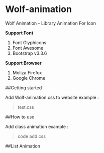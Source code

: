 # Wolf-animation
Wolf Animation - Library Animation For Icon

**Support Font**

1. Font Glyphicons
2. Font Awesome
3. Bootstrap v3.3.6


**Support Browser**

1. Moliza Firefox
2. Google Chrome

##Getting started

Add Wolf-animation.css to website example :
> test.css

##How to use

Add class animation example :
> code add css

##List Animation

